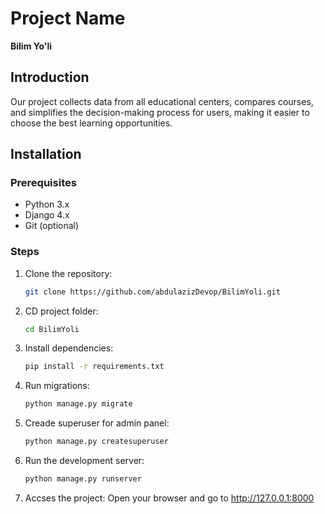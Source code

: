 # Project Name
**Bilim Yo'li**

## Introduction
Our project collects data from all educational centers, compares courses, and simplifies the decision-making process for users, making it easier to choose the best learning opportunities.

## Installation

### Prerequisites
- Python 3.x
- Django 4.x
- Git (optional)

### Steps
1. Clone the repository:
   ```bash
   git clone https://github.com/abdulazizDevop/BilimYoli.git

2. CD project folder:
    ```bash
    cd BilimYoli
3. Install dependencies:
    ```bash
    pip install -r requirements.txt
4. Run migrations:
    ```bash
    python manage.py migrate
5. Creade superuser for admin panel:
    ```bash
    python manage.py createsuperuser
6. Run the development server:
    ```bash
    python manage.py runserver
7. Accses the project:
    Open your browser and go to http://127.0.0.1:8000
